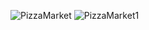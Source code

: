![PizzaMarket](https://user-images.githubusercontent.com/76811815/112870057-796c5800-90c6-11eb-8e87-d9e2ff18d5c9.png)
![PizzaMarket1](https://user-images.githubusercontent.com/76811815/112870062-7a9d8500-90c6-11eb-845d-aaea44933e63.png)

